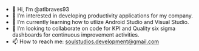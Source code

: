 - 👋 Hi, I’m @atlbraves93
- 👀 I’m interested in developing productivity applications for my company.
- 🌱 I’m currently learning how to utlize Android Studio and Visual Studio.
- 💞️ I’m looking to collaborate on code for KPI and Quality six sigma dashboards for continuous improvement activities.
- 📫 How to reach me: soulstudios.development@gmail.com

<!---
atlbraves93/atlbraves93 is a ✨ special ✨ repository because its `README.md` (this file) appears on your GitHub profile.
You can click the Preview link to take a look at your changes.
--->
